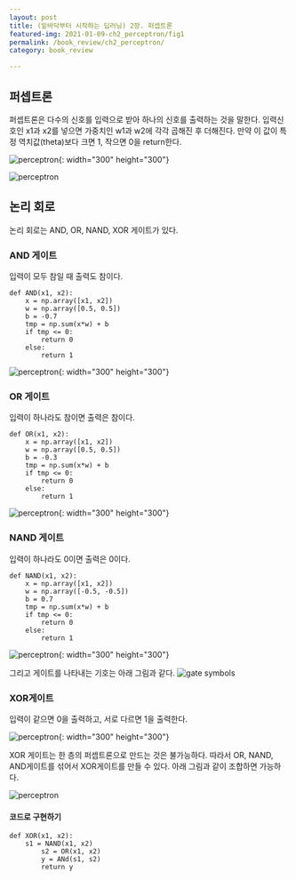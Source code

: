 ```yaml
---
layout: post
title: (밑바닥부터 시작하는 딥러닝) 2장. 퍼셉트론
featured-img: 2021-01-09-ch2_perceptron/fig1
permalink: /book_review/ch2_perceptron/
category: book_review

---
```

## 퍼셉트론
퍼셉트론은 다수의 신호를 입력으로 받아 하나의 신호를 출력하는 것을 말한다. 입력신호인 x1과 x2를 넣으면 가중치인 w1과 w2에 각각 곱해진 후 더해진다. 만약 이 값이 특정 역치값(theta)보다 크면 1, 작으면 0을 return한다.

![perceptron](https://github.com/SUNGBEOMCHOI/SungBeomChoi.github.io/blob/master/assets/img/posts/2021-01-09-ch2_perceptron/fig1.jpg?raw=true){: width="300" height="300"}

![perceptron](https://github.com/SUNGBEOMCHOI/SungBeomChoi.github.io/blob/master/assets/img/posts/2021-01-09-ch2_perceptron/fig2.jpg?raw=true)



## 논리 회로
논리 회로는 AND, OR, NAND, XOR 게이트가 있다. 

### AND 게이트
입력이 모두 참일 때 출력도 참이다.
~~~
def AND(x1, x2):
    x = np.array([x1, x2])
    w = np.array([0.5, 0.5])
    b = -0.7
    tmp = np.sum(x*w) + b
    if tmp <= 0:
        return 0
    else:
        return 1
~~~
![perceptron](https://github.com/SUNGBEOMCHOI/SungBeomChoi.github.io/blob/master/assets/img/posts/2021-01-09-ch2_perceptron/fig3.jpg?raw=true){: width="300" height="300"}

### OR 게이트
입력이 하나라도 참이면 출력은 참이다.
~~~
def OR(x1, x2):
    x = np.array([x1, x2])
    w = np.array([0.5, 0.5])
    b = -0.3
    tmp = np.sum(x*w) + b
    if tmp <= 0:
        return 0
    else:
        return 1
~~~
![perceptron](https://github.com/SUNGBEOMCHOI/SungBeomChoi.github.io/blob/master/assets/img/posts/2021-01-09-ch2_perceptron/fig5.jpg?raw=true){: width="300" height="300"}

### NAND 게이트
입력이 하나라도 0이면 출력은 0이다.
~~~
def NAND(x1, x2):
    x = np.array([x1, x2])
    w = np.array([-0.5, -0.5])
    b = 0.7
    tmp = np.sum(x*w) + b
    if tmp <= 0:
        return 0
    else:
        return 1
~~~
![perceptron](https://github.com/SUNGBEOMCHOI/SungBeomChoi.github.io/blob/master/assets/img/posts/2021-01-09-ch2_perceptron/fig4.jpg?raw=true){: width="300" height="300"}

그리고 게이트를 나타내는 기호는 아래 그림과 같다.
![gate symbols](https://github.com/SUNGBEOMCHOI/SungBeomChoi.github.io/blob/master/assets/img/posts/2021-01-09-ch2_perceptron/fig6.jpg?raw=true)


### XOR게이트
입력이 같으면 0을 출력하고, 서로 다르면 1을 출력한다.

![perceptron](https://github.com/SUNGBEOMCHOI/SungBeomChoi.github.io/blob/master/assets/img/posts/2021-01-09-ch2_perceptron/fig7.jpg?raw=true){: width="300" height="300"}

XOR 게이트는 한 층의 퍼셉트론으로 만드는 것은 불가능하다. 따라서 OR, NAND, AND게이트를 섞어서 XOR게이트를 만들 수 있다. 아래 그림과 같이 조합하면 가능하다.

![perceptron](https://github.com/SUNGBEOMCHOI/SungBeomChoi.github.io/blob/master/assets/img/posts/2021-01-09-ch2_perceptron/fig8.jpg?raw=true)


#### 코드로 구현하기
~~~
def XOR(x1, x2):
    s1 = NAND(x1, x2)
		s2 = OR(x1, x2)
		y = ANd(s1, s2)
		return y
~~~
